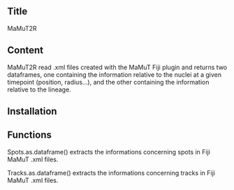 ## Title
MaMuT2R

## Content

MaMuT2R read .xml files created with the MaMuT Fiji plugin and returns two dataframes, one containing the information relative to the nuclei at a given timepoint (position, radius...), and the other containing the information relative to the lineage.

## Installation

## Functions

Spots.as.dataframe() extracts the informations concerning spots in Fiji MaMuT .xml files.

Tracks.as.dataframe() extracts the informations concerning tracks in Fiji MaMuT .xml files.

